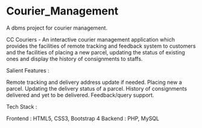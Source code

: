 # Courier_Management
A dbms project for courier management.

CC Couriers - An interactive courier management application which provides the facilities of remote tracking and feedback system to customers and the facilities of placing a new parcel, updating the status of existing ones and display the history of consignments to staffs.

Salient Features :

Remote tracking and delivery address update if needed.
Placing new a parcel.
Updating the delivery status of a parcel.
History of consignments delivered and yet to be delivered.
Feedback/query support.


Tech Stack :

Frontend : HTML5, CSS3, Bootstrap 4
Backend : PHP, MySQL